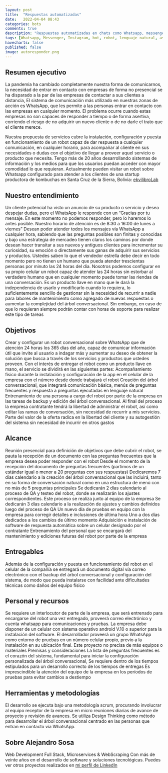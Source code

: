 ```yaml
---
layout: post
title:  "Respuestas automatizadas"
date:   2022-04-04 08:43
categories: bots
comments: true
description: "Respuestas automatizadas en chats como Whatsapp, messenger o Instagram para una atención 24/7"
tags: [Whatsapp, Messenger, Instagram, bot, robot, lenguaje natural, asistente]
havecharts: false
published: false
image: autoresponder.png
---
```


## Resumen ejecutivo
La pandemia ha cambiado completamente nuestra forma de comunicarnos, la necesidad de entrar en contacto con empresas de forma no presencial se ha disparado a la par de las empresas de contactar a sus clientes a distancia, El sistema de comunicación más utilizado en nuestras zonas de acción es WhatsApp, que les permite a las personas entrar en contacto con las empresas en cualquier momento. El problema ocurre cuando estas empresas no son capaces de responder a tiempo o de forma asertiva, corriendo el riesgo de no adquirir un nuevo cliente o de no darle el trato que el cliente merece.

Nuestra propuesta de servicios cubre la instalación, configuración y puesta en funcionamiento de un robot capaz de dar respuesta a cualquier comunicación, en cualquier horario, para acompañar al cliente en sus necesidades o dudas con el objetivo de llegar a proveer aquel servicio o producto que necesita.
Tengo más de 20 años desarrollando sistemas de información y los medios para que los usuarios puedan acceder con mayor comodidad lo que requieran. Actualmente pueden visitar un robot sobre Whatsapp configurado para atender a los clientes de una startup productora de kombuchas en Santa Cruz de la Sierra, Bolivia: [ekvilibroLab][ekvilibroLab_wa]

## Nuestro entendimiento
Un cliente potencial ha visto un anuncio de su producto o servicio y desea despejar dudas, pero el WhatsApp le responde con un “Gracias por tu mensaje. En este momento no podemos responder, pero lo haremos lo antes posible. Nuestro horario de atención es de 8:30 a 16:00 de lunes a viernes”
Desean poder atender todos los mensajes vía WhatsApp a cualquier hora, sabiendo que las preguntas posibles son finitas y conocidas y bajo una estrategia de mercadeo tienen claros los caminos por donde desean hacer transitar a sus nuevos y antiguos clientes para incrementar su curiosidad, su emoción o directamente sus ganas de adquirir sus servicios y productos. Ustedes saben lo que el vendedor estrella debe decir en todo momento pero no tienen un humano que pueda atender trescientas personas por minuto las 24 horas del día.
Nosotros podemos configurar en su propio celular un robot capaz de atender las 24 horas sin estorbar al verdadero humano que en cualquier momento puede tomar las riendas de una conversación. 
Es un producto llave en mano que le dará la independencia de usarlo y modificarlo cuando lo requiera, lo suficientemente sencillo de gestionar sin la necesidad de recurrir a nadie para labores de mantenimiento como agregado de nuevas respuestas o aumentar la complejidad del árbol conversacional. Sin embargo, en caso de que lo requieran siempre podrán contar con horas de soporte para realizar este tipo de tareas

## Objetivos
Crear y configurar un robot conversacional sobre WhatsApp que de atención 24 horas los 365 días del año, capaz de comunicar información útil que invite al usuario a indagar más y aumentar su deseo de obtener la solución que busca a través de los servicios y productos que ustedes proveen. Con el interés de entregar el robot como un producto llave en mano, el servicio se dividirá en las siguientes partes:
Acompañamiento físico durante la instalación y configuración de la app en el celular de la empresa con el número desde donde trabajará el robot
Creación del árbol conversacional, que integrará comunicación básica, menús de preguntas frecuentes y respuesta a preguntas ejecutadas en lenguaje natural
Entrenamiento de una persona a cargo del robot por parte de la empresa en las tareas de backup y edición del árbol conversacional. 
Al final del proceso la empresa contratante tendrá la libertad de administrar el robot, así como editar las ramas de conversación, sin necesidad de recurrir a mis servicios. Parte del valor de la oferta radica en la libertad del cliente y su autogestión del sistema sin necesidad de incurrir en otros gastos

## Alcance
Reunión presencial para definición de objetivos que debe cubrir el robot, se pauta la recepción de un documento con las preguntas frecuentes que la empresa desea poder responder con el robot
Desde el momento de la recepción del documento de preguntas frecuentes (partimos de un estándar igual o menor a 20 preguntas con sus respuestas) Dedicaremos 7 días calendario a la creación del árbol conversacional que las incluirá, tanto en su forma de conversación natural como en una estructura de menú con no más de 5 preguntas principales
Se dedicarán 2 días calendario al proceso de QA y testeo del robot, donde se realizarán los ajustes correspondientes. Este proceso se realiza junto al equipo de la empresa
Se dedicarán 3 días calendario a la realización de ajustes y cambios definidos luego del proceso de QA
Un nuevo día de pruebas en equipo con la empresa para corregir detalles e inclusiones de última hora
Uno a dos días dedicados a los cambios de último momento
Adquisición e instalación de software de respuesta automática sobre un celular designado por el contratante
Entrenamiento del personal que se encargará del mantenimiento y ediciones futuras del robot por parte de la empresa

## Entregables 
Además de la configuración y puesta en funcionamiento del robot en el celular de la compañía se entregará un documento digital vía correo electrónico con el backup del árbol conversacional y configuración del sistema, de modo que pueda instalarse con facilidad ante dificultades técnicas como daños del equipo físico

## Personal y recursos
Se requiere un interlocutor de parte de la empresa, que será entrenado para encargarse del robot una vez entregado, proveerá correo electrónico y cuenta whatsapp para comunicaciones y pruebas. La empresa debe disponer de un celular con sistema operativo android V.10 o superior para la instalación del software. El desarrollador proveerá un grupo WhatsApp como entorno de pruebas en un número celular propio, previo a la instalación en su ubicación final. Este proyecto no precisa de más equipos o materiales
Premisas y consideraciones
La lista de preguntas frecuentes es el corazón del sistema, fundamental para iniciar la configuración personalizada del árbol conversacional, Se requiere dentro de los tiempos estipulados para un desarrollo correcto de los tiempos de entregas
Es imprescindible la atención del equipo de la empresa en los períodos de pruebas para evitar cambios a destiempo
 
## Herramientas y metodologías
El desarrollo se ejecuta bajo una metodología scrum, procurando involucrar al equipo receptor de la empresa en micro reuniones diarias de avance de proyecto y revisión de avances. 
Se utiliza Design Thinking como método para desarrollar el árbol conversacional centrado en las personas que entran en contacto vía WhatsApp.

## Sobre Alejandro Sosa	
Web Development Full Stack, Microservices & WebScraping 
Con más de veinte años en el desarrollo de software y soluciones tecnológicas. Puedes ver otros proyectos realizados en [mi perfil de LinkedIn][asosab_li]



[autoresponder]: https://www.autoresponder.ai/
[tasker]: https://joaoapps.com/
[ekvilibroLab_wa]: https://api.whatsapp.com/send?phone=59162211545&text=Hola
[asosab_li]: https://www.linkedin.com/in/alejandrososa/